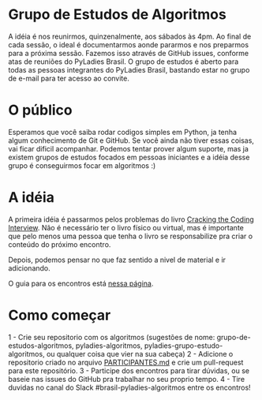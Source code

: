 # Grupo de Estudos de Algoritmos

A idéia é nos reunirmos, quinzenalmente, aos sábados às 4pm. Ao final de cada sessão, o ideal é documentarmos aonde pararmos e nos preparmos para a próxima sessão. Fazemos isso através de GitHub issues, conforme atas de reuniões do PyLadies Brasil. O grupo de estudos é aberto para todas as pessoas integrantes do PyLadies Brasil, bastando estar no grupo de e-mail para ter acesso ao convite.

# O público

Esperamos que você saiba rodar codigos simples em Python, ja tenha algum conhecimento de Git e GitHub. Se você ainda não tiver essas coisas, vai ficar dificil acompanhar. Podemos tentar prover algum suporte, mas ja existem grupos de estudos focados em pessoas iniciantes e a idéia desse grupo é conseguirmos focar em algoritmos :)

# A idéia

A primeira idéia é passarmos pelos problemas do livro [Cracking the Coding Interview](https://www.amazon.com.br/Cracking-Coding-Interview-Programming-Questions/dp/0984782850). Não é necessário ter o livro físico ou virtual, mas é importante que pelo menos uma pessoa que tenha o livro se responsabilize pra criar o conteúdo do próximo encontro.

Depois, podemos pensar no que faz sentido a nivel de material e ir adicionando.

O guia para os encontros está [nessa página](./cracking-the-coding-interview/README.md).

# Como começar

1 - Crie seu repositorio com os algoritmos (sugestões de nome: grupo-de-estudos-algoritmos, pyladies-algoritmos, pyladies-grupo-estudo-algoritmos, ou qualquer coisa que vier na sua cabeça)
2 - Adicione o repositorio criado no arquivo [PARTICIPANTES.md](./PARTICIPANTES.md) e crie um pull-request para este repositório.
3 - Participe dos encontros para tirar dúvidas, ou se baseie nas issues do GitHub pra trabalhar no seu proprio tempo.
4 - Tire duvidas no canal do Slack #brasil-pyladies-algoritmos entre os encontros!
